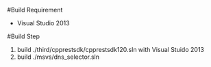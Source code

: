 #Build Requirement
* Visual Studio 2013

#Build Step
1. build ./third/cpprestsdk/cpprestsdk120.sln with Visual Stuido 2013
2. build ./msvs/dns_selector.sln

